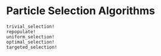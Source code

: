 # Particle Selection Algorithms

```@docs
trivial_selection!
repopulate!
uniform_selection!
optimal_selection!
targeted_selection!
```